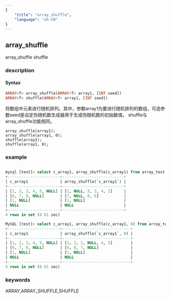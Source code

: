 ```yaml
---
{
    "title": "array_shuffle",
    "language": "zh-CN"
}
---
```


<!--
Licensed to the Apache Software Foundation (ASF) under one
or more contributor license agreements.  See the NOTICE file
distributed with this work for additional information
regarding copyright ownership.  The ASF licenses this file
to you under the Apache License, Version 2.0 (the
"License"); you may not use this file except in compliance
with the License.  You may obtain a copy of the License at

  http://www.apache.org/licenses/LICENSE-2.0

Unless required by applicable law or agreed to in writing,
software distributed under the License is distributed on an
"AS IS" BASIS, WITHOUT WARRANTIES OR CONDITIONS OF ANY
KIND, either express or implied.  See the License for the
specific language governing permissions and limitations
under the License.
-->

## array_shuffle

<version since="2.0">

array_shuffle
shuffle

</version>

### description

#### Syntax

```sql
ARRAY<T> array_shuffle(ARRAY<T> array1, [INT seed])
ARRAY<T> shuffle(ARRAY<T> array1, [INT seed])
```

将数组中元素进行随机排列。其中，参数array1为要进行随机排列的数组，可选参数seed是设定伪随机数生成器用于生成伪随机数的初始数值。
shuffle与array_shuffle功能相同。

```
array_shuffle(array1);
array_shuffle(array1, 0);
shuffle(array1);
shuffle(array1, 0);
```

### example

```sql

mysql [test]> select c_array1, array_shuffle(c_array1) from array_test; 
+-----------------------+---------------------------+
| c_array1              | array_shuffle(`c_array1`) |
+-----------------------+---------------------------+
| [1, 2, 3, 4, 5, NULL] | [2, NULL, 5, 3, 4, 1]     |
| [6, 7, 8, NULL]       | [7, NULL, 8, 6]           |
| [1, NULL]             | [1, NULL]                 |
| NULL                  | NULL                      |
+-----------------------+---------------------------+
4 rows in set (0.01 sec)

MySQL [test]> select c_array1, array_shuffle(c_array1, 0) from array_test; 
+-----------------------+------------------------------+
| c_array1              | array_shuffle(`c_array1`, 0) |
+-----------------------+------------------------------+
| [1, 2, 3, 4, 5, NULL] | [1, 3, 2, NULL, 4, 5]        |
| [6, 7, 8, NULL]       | [6, 8, 7, NULL]              |
| [1, NULL]             | [1, NULL]                    |
| NULL                  | NULL                         |
+-----------------------+------------------------------+
4 rows in set (0.01 sec)

```

### keywords

ARRAY,ARRAY_SHUFFLE,SHUFFLE
